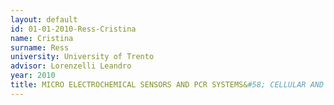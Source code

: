 ```yaml
---
layout: default 
id: 01-01-2010-Ress-Cristina
name: Cristina
surname: Ress
university: University of Trento
advisor: Lorenzelli Leandro
year: 2010
title: MICRO ELECTROCHEMICAL SENSORS AND PCR SYSTEMS&#58; CELLULAR AND MOLECULAR TOOLS FOR WINE YEAST ANALYSIS
---
```


